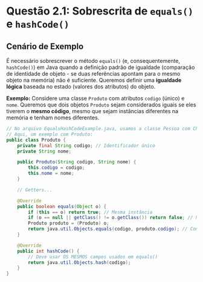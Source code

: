 # Questão 2.1: Sobrescrita de `equals()` e `hashCode()`

## Cenário de Exemplo

É necessário sobrescrever o método `equals()` (e, consequentemente, `hashCode()`) em Java quando a definição padrão de igualdade (comparação de identidade de objeto - se duas referências apontam para o mesmo objeto na memória) não é suficiente. Queremos definir uma **igualdade lógica** baseada no estado (valores dos atributos) do objeto.

**Exemplo:** Considere uma classe `Produto` com atributos `codigo` (único) e `nome`. Queremos que dois objetos `Produto` sejam considerados iguais se eles tiverem o **mesmo código**, mesmo que sejam instâncias diferentes na memória e tenham nomes diferentes.

```java
// No arquivo EqualsHashCodeExample.java, usamos a classe Pessoa com CPF como chave.
// Aqui, um exemplo com Produto:
public class Produto {
    private final String codigo; // Identificador único
    private String nome;

    public Produto(String codigo, String nome) {
        this.codigo = codigo;
        this.nome = nome;
    }

    // Getters...

    @Override
    public boolean equals(Object o) {
        if (this == o) return true; // Mesma instância
        if (o == null || getClass() != o.getClass()) return false; // Nulo ou classe diferente
        Produto produto = (Produto) o;
        return java.util.Objects.equals(codigo, produto.codigo); // Compara APENAS o código
    }

    @Override
    public int hashCode() {
        // Deve usar OS MESMOS campos usados em equals()
        return java.util.Objects.hash(codigo);
    }
}